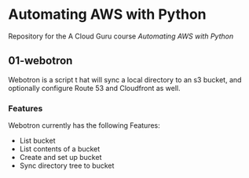 # Automating AWS with Python
Repository for the A Cloud Guru course *Automating AWS with Python*

## 01-webotron

Webotron is a script t hat will sync a local directory to an s3 bucket, and optionally configure Route 53 and Cloudfront as well.

### Features

Webotron currently has the following Features:

- List bucket
- List contents of a bucket
- Create and set up bucket
- Sync directory tree to bucket
